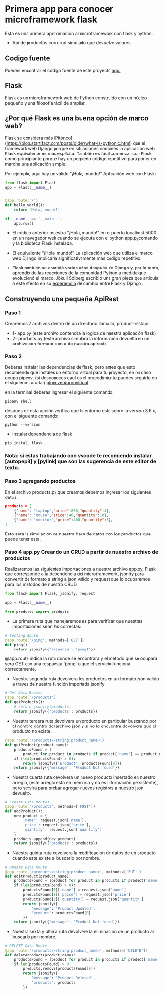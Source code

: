 # Primera app para conocer microframework flask
Esta es una primera aproximación al microframework con flask y python.
* Api de productos con crud simulado que devuelve valores

## Codigo fuente
Puedes encontrar el código fuente de este proyecto [aquí](https://github.com/devjaime/apiflaskproductos)
## Flask
Flask es un microframework web de Python construido con un núcleo pequeño y una filosofía fácil de ampliar.



## ¿Por qué Flask es una buena opción de marco web?

Flask se considera más [Pitónco] (https://blog.startifact.com/posts/older/what-is-pythonic.html) que el framework web Django porque en situaciones comunes la aplicación web Flask equivalente es más explícita. También es fácil comenzar con Flask como principiante porque hay un pequeño código repetitivo para poner en marcha una aplicación simple.

Por ejemplo, aquí hay un válido "¡Hola, mundo!" Aplicación web con Flask:
```python
from flask import Flask
app = Flask(__name__)


@app.route('/')
def hello_world():
    return 'Hola, mundo!'

if __name__ == '__main__':
    app.run()
```

* El código anterior muestra "¡Hola, mundo!" en el puerto localhost 5000 en un navegador web cuando se ejecuta con el python app.pycomando y la biblioteca Flask instalada.

* El equivalente "¡Hola, mundo!" La aplicación web que utiliza el marco web Django implicaría significativamente más código repetitivo.

* Flask también se escribió varios años después de Django y, por lo tanto, aprendió de las reacciones de la comunidad Python a medida que evolucionó el marco. Jökull Sólberg escribió una gran pieza que articula a este efecto en su [experiencia](http://web.archive.org/web/20160305145017/http://jokull.calepin.co/my-flask-to-django-experience.html) de cambio entre Flask y Django .


## Construyendo una pequeña ApiRest

### Paso 1
Crearemos 2 archivos dentro de un directorio llamado, product-restapi:
* 1-   app.py (este archivo contendra la logica de nuestra aplicación flask)
* 2-   products.py (este archivo simulara la información devuelta en un archivo con formato json a de nuestra apirest)


### Paso 2

Deberas instalar las dependencias de flask, pero antes que esto recomiendo que instales un entorno virtual para tu proyecto, en mi caso ocupo pipenv, (si desconoces caul es el procedimiento puedes seguirlo en el siguiente tutorial) [pipenventornovirtual](https://jaimehz.com/post/entornosvirtualespython/)

en la terminal deberas ingresar el siguiente comando:
```terminal
pipenv shell
```

despues de esta acción verifica que tu entorno este sobre la version 3.6.x, con el siguiente comando:
```terminal
python --version
```

* instalar dependencia de flask
```terminal
pip install flask
```

### Nota: si estas trabajando con vscode te recomiendo instalar [autopep8] y [pylink] que son las sugerencia de este editor de texto.

### Paso 3 agregando productos
En el archivo products.py que creamos debemos ingresar los siguientes datos:

```json
products = [
    {"name": "laptop","price":800,"quantity":4},
    {"name": "mouse","price":40,"quantity":10},
    {"name": "monitor","price":400,"quantity":3},
]
```
Esto sera la simulación de nuestra base de datos con los productos que puede tener esta.

### Paso 4 app.py Creando un CRUD a partir de nuestro archivo de productos

Realizaremos las siguientes importaciones a nuestro archivo app.py, Flask que corresponde a la dependencia del microframework, jsonify para convertir de formato a string a json valido y request que lo ocuparemos para los metodos de nuestro CRUD
```python
from flask import Flask, jsonify, request

app = Flask(__name__)
  
from products import products
```

* La primera ruta que manejaremos es para verificar que nuestras importaciones sean las correctas:

```python
# Testing Route
@app.route('/ping', methods=['GET'])
def ping():
    return jsonify({'response': 'pong!'})
```

@app.route indica la ruta donde se encontrara y el metodo que se ocupara sera GET con una respuesta 'pong' o que el servicio funciona correctamente.


* Nuestra segunda ruta devolvera los productos en un formato json valido a traves de nuestra función importada jsonify
```python
# Get Data Routes
@app.route('/products')
def getProducts():
    # return jsonify(products)
    return jsonify({'products': products})

```
* Nuestra tercera ruta devolvera un producto en particular buscando por el nombre dentro del archivo json y si no lo encuentra devolvera que el producto no existe.
```python
@app.route('/products/<string:product_name>')
def getProduct(product_name):
    productsFound = [
        product for product in products if product['name'] == product_name.lower()]
    if (len(productsFound) > 0):
        return jsonify({'product': productsFound[0]})
    return jsonify({'message': 'Product Not found'})
```

* Nuestra cuarta ruta devolvera un nuevo producto insertado en nuestro arreglo, (este arreglo esta en memoria y no es información persistente), pero servira para probar agregar nuevos registros a nuestro json devuelto.
```python
# Create Data Routes
@app.route('/products', methods=['POST'])
def addProduct():
    new_product = {
        'name': request.json['name'],
        'price': request.json['price'],
        'quantity': request.json['quantity']
    }
    products.append(new_product)
    return jsonify({'products': products})
```

* Nuestra quinta ruta devolvera la modificación de datos de un producto cuando este existe al buscarlo por nombre.
```python
# Update Data Route
@app.route('/products/<string:product_name>', methods=['PUT'])
def editProduct(product_name):
    productsFound = [product for product in products if product['name'] == product_name]
    if (len(productsFound) > 0):
        productsFound[0]['name'] = request.json['name']
        productsFound[0]['price'] = request.json['price']
        productsFound[0]['quantity'] = request.json['quantity']
        return jsonify({
            'message': 'Product Updated',
            'product': productsFound[0]
        })
    return jsonify({'message': 'Product Not found'})
```

* Nuestra sexta y última ruta devolvere la eliminación de un producto al buscarlo por nombre.
```python
# DELETE Data Route
@app.route('/products/<string:product_name>', methods=['DELETE'])
def deleteProduct(product_name):
    productsFound = [product for product in products if product['name'] == product_name]
    if len(productsFound) > 0:
        products.remove(productsFound[0])
        return jsonify({
            'message': 'Product Deleted',
            'products': products
        })
```

